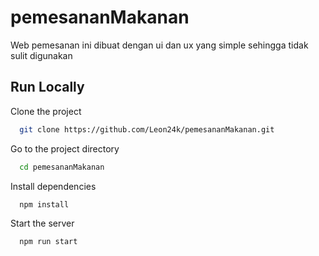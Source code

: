 # pemesananMakanan
Web pemesanan ini dibuat dengan ui dan ux yang simple sehingga tidak sulit digunakan

## Run Locally

Clone the project

```bash
  git clone https://github.com/Leon24k/pemesananMakanan.git
```

Go to the project directory

```bash
  cd pemesananMakanan
```

Install dependencies

```bash
  npm install
```

Start the server

```bash
  npm run start
```


